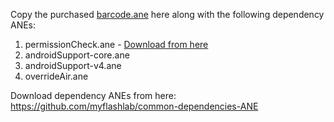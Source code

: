 Copy the purchased [barcode.ane](https://www.myflashlabs.com/product/qr-code-ane-adobe-air-native-extension/) here along with the following dependency ANEs:

1. permissionCheck.ane - [Download from here](https://github.com/myflashlab/PermissionCheck-ANE/)
1. androidSupport-core.ane
1. androidSupport-v4.ane
1. overrideAir.ane

Download dependency ANEs from here: https://github.com/myflashlab/common-dependencies-ANE